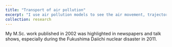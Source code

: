 ```yaml
---
title: "Transport of air pollution"
excerpt: "I use air pollution models to see the air movement, trajectory, and dry/wet deposition. This example shows the model validation based on the Chernobyl accident. <br/><img src='/images/Chernobyl_120h_deposition_300x500.png'>"
collection: research
---
```


My M.Sc. work published in 2002 was highlighted in newspapers and talk shows, especially during the Fukushima Daiichi nuclear disaster in 2011.